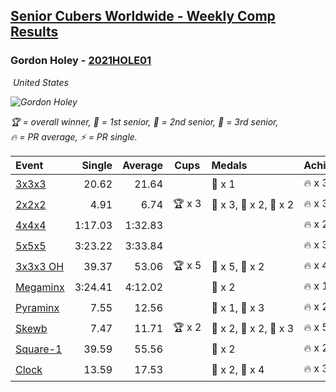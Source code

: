 <style>table {white-space: nowrap;}</style>
<link rel="stylesheet" type="text/css" href="/scw-comp/css/flags.css" />

## [Senior Cubers Worldwide - Weekly Comp Results](/scw-comp/results/)
### Gordon Holey - [2021HOLE01](https://www.worldcubeassociation.org/persons/2021HOLE01)

<i class="flag flag-US" />&nbsp;United States

![Gordon Holey](1642020105.jpg)

<span style="white-space: nowrap;">🏆 = overall winner</span>, <span style="white-space: nowrap;">🥇 = 1st senior</span>, <span style="white-space: nowrap;">🥈 = 2nd senior</span>, <span style="white-space: nowrap;">🥉 = 3rd senior</span>, <span style="white-space: nowrap;">🔥 = PR average</span>, <span style="white-space: nowrap;">⚡ = PR single</span>.

| Event | Single | Average | Cups | Medals | Achievements|
| :-- | --: | --: | :--: | :-- | :-- |
| [3x3x3](333.md) | 20.62 | 21.64 |  | 🥉 x 1 | 🔥 x 3, ⚡ x 4 |
| [2x2x2](222.md) | 4.91 | 6.74 | 🏆 x 3 | 🥇 x 3, 🥈 x 2, 🥉 x 2 | 🔥 x 3, ⚡ x 3 |
| [4x4x4](444.md) | 1:17.03 | 1:32.83 |  |  | 🔥 x 2, ⚡ x 3 |
| [5x5x5](555.md) | 3:23.22 | 3:33.84 |  |  | 🔥 x 3, ⚡ x 3 |
| [3x3x3 OH](333oh.md) | 39.37 | 53.06 | 🏆 x 5 | 🥇 x 5, 🥈 x 2 | 🔥 x 4, ⚡ x 2 |
| [Megaminx](minx.md) | 3:24.41 | 4:12.02 |  | 🥇 x 2 | 🔥 x 1, ⚡ x 1 |
| [Pyraminx](pyram.md) | 7.55 | 12.56 |  | 🥈 x 1, 🥉 x 3 | 🔥 x 2, ⚡ x 3 |
| [Skewb](skewb.md) | 7.47 | 11.71 | 🏆 x 2 | 🥇 x 2, 🥈 x 2, 🥉 x 3 | 🔥 x 5, ⚡ x 3 |
| [Square-1](sq1.md) | 39.59 | 55.56 |  | 🥉 x 2 | 🔥 x 2, ⚡ x 3 |
| [Clock](clock.md) | 13.59 | 17.53 |  | 🥈 x 2, 🥉 x 4 | 🔥 x 3, ⚡ x 2 |

<!-- Global site tag (gtag.js) - Google Analytics -->
<script async src="https://www.googletagmanager.com/gtag/js?id=UA-86348435-3"></script>
<script>window.dataLayer = window.dataLayer || []; function gtag() {dataLayer.push(arguments);} gtag('js', new Date()); gtag('config', 'UA-86348435-3');</script>
